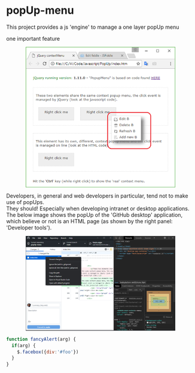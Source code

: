 


# popUp-menu
This project provides a js 'engine' to manage a one layer popUp menu

one important feature 


<img src="PopUp-menu.png" alt="drawing" style="display: block; margin-left: auto; margin-right: auto;width:400px;" class="center"/>
<!-- ![GitHub](/PopUp-menu.png =10x) -->
<!-- # Format: ![Alt Text](url) -->


Developers, in general and web developers in particular, tend not to make use of popUps.<br>
They should! Especially when developing intranet or desktop applications.<br>
The below image shows the popUp of the 'GitHub desktop' application, which believe or not is an HTML page (as shown by the right panel: 'Developer tools').

<img src="gitHub-desktop.F12.png" alt="drawing" style="display: block; margin-left: auto; margin-right: auto;width:400px;" class="center"/>
<!-- ![GitHub](/gitHub-desktop.F12.png) -->

```javascript
function fancyAlert(arg) {
  if(arg) {
    $.facebox({div:'#foo'})
  }
}
```

